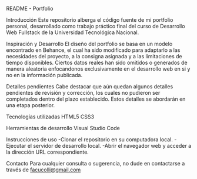 README - Portfolio

Introducción
Este repositorio alberga el código fuente de mi portfolio personal, desarrollado como trabajo práctico final del curso de Desarrollo Web Fullstack de la Universidad Tecnológica Nacional.

Inspiración y Desarrollo
El diseño del portfolio se basa en un modelo encontrado en Behance, el cual ha sido modificado para adaptarlo a las necesidades del proyecto, a la consigna asignada y a las limitaciones de tiempo disponibles. Ciertos datos reales han sido omitidos o generados de manera aleatoria enfocandonos exclusivamente en el desarrollo web en si y no en la información publicada.

Detalles pendientes
Cabe destacar que aún quedan algunos detalles pendientes de revisión y corrección, los cuales no pudieron ser completados dentro del plazo establecido. Estos detalles se abordarán en una etapa posterior.

Tecnologías utilizadas
HTML5
CSS3

Herramientas de desarrollo
Visual Studio Code

Instrucciones de uso
-Clonar el repositorio en su computadora local.
-Ejecutar el servidor de desarrollo local.
-Abrir el navegador web y acceder a la dirección URL correspondiente.

Contacto
Para cualquier consulta o sugerencia, no dude en contactarse a través de facucolli@gmail.com
